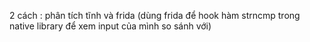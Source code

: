 2 cách : phân tích tĩnh và frida (dùng frida để hook hàm strncmp trong native library để xem input của mình so sánh với)
